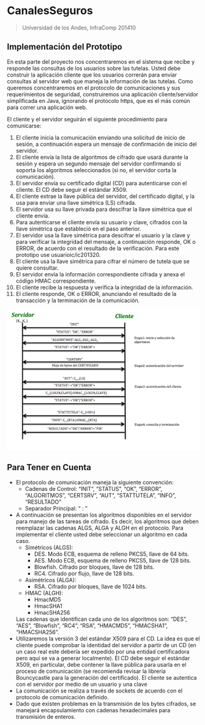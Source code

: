 CanalesSeguros
==============

> Universidad de los Andes, InfraComp 201410

## Implementación del Prototipo

En esta parte del proyecto nos concentraremos en el sistema que recibe y responde las consultas de los usuarios sobre las 
tutelas. Usted debe construir la aplicación cliente que los usuarios correrán para enviar consultas al servidor web que maneja 
la información de las tutelas. Como queremos concentraremos en el protocolo de comunicaciones y sus requerimientos de 
seguridad, construiremos una aplicación cliente/servidor simplificada en Java, ignorando el protocolo https, que es el más común para correr una aplicación web. 

El cliente y el servidor seguirán el siguiente procedimiento para comunicarse: 

1. El cliente inicia la comunicación enviando una solicitud de inicio de sesión, a continuación espera un mensaje de  confirmación de inicio del servidor.
2. El cliente envía la lista de algoritmos de cifrado que usará durante la sesión y espera un segundo mensaje del servidor confirmando si soporta los algoritmos seleccionados (si no, el servidor corta la comunicación). 
3. El servidor envía su certificado digital (CD) para autenticarse con el cliente. El CD debe seguir el estándar X509. 
4. El cliente extrae la llave pública del servidor, del certificado digital, y la usa para enviar una llave simétrica (LS) cifrada. 
5. El servidor usa su llave privada para descifrar la llave simétrica que el cliente envía. 
6. Para autenticarse el cliente envía su usuario y clave, cifrados con la llave simétrica que estableció en el paso anterior. 
7. El servidor usa la llave simétrica para descifrar el usuario y la clave y para verificar la integridad del mensaje, a continuación responde, OK o ERROR, de acuerdo con el resultado de la verificación. Para este prototipo use usuarioic/ic201320. 
8. El cliente usa la llave simétrica para cifrar el número de tutela que se quiere consultar. 
9. El servidor envía la información correspondiente cifrada y anexa el código HMAC correspondiente. 
10. El cliente recibe la respuesta y verifica la integridad de la información. 
11. El cliente responde, OK o ERROR, anunciando el resultado de la transacción y la terminación de la comunicación. 

![](https://github.com/davidmesa/CanalesSeguros/blob/master/Cliente/Protocolo.png?raw=true)

## Para Tener en Cuenta

<ul>
  <li> El protocolo de comunicación maneja la siguiente convención:
    <ul>
      <li> Cadenas de Control: “INIT”, “STATUS”, “OK”, “ERROR”, “ALGORITMOS”, “CERTSRV”, “AUT”, “STATTUTELA”, “INFO”, “RESULTADO”</li>
      <li> Separador Principal: “ : ”</li>
    </ul>
  </li>
  <li> A continuación se presentan los algoritmos disponibles en el servidor para manejo de las tareas de cifrado. Es decir, los algoritmos que deben reemplazar las cadenas ALGS, ALGA y ALGH en el protocolo. Para implementar el cliente usted debe seleccionar un algoritmo en cada caso. 
    <ul>
      <li> Simétricos (ALGS):
        <ul>
          <li> DES. Modo ECB, esquema de relleno PKCS5, llave de 64 bits.</li>
          <li> AES. Modo ECB, esquema de relleno PKCS5, llave de 128 bits.</li>
          <li> Blowfish. Cifrado por bloques, llave de 128 bits.</li>
          <li> RC4. Cifrado por flujo, llave de 128 bits.</li>
        </ul>
      </li>
      <li> Asimétricos (ALGA): 
        <ul>
          <li> RSA. Cifrado por bloques, llave de 1024 bits.</li>
        </ul>
      </li>
      <li> HMAC (ALGH): 
        <ul>
          <li> HmacMD5 </li>
          <li> HmacSHA1 </li>
          <li> HmacSHA256 </li>
        </ul>
      </li>
    </ul>
    Las cadenas que identifican cada uno de los algoritmos son: “DES”, “AES”, “Blowfish”, “RC4”, “RSA”, “HMACMD5”, “HMACSHA1”, “HMACSHA256”. 
  </li>
  <li> Utilizaremos la versión 3 del estándar X509 para el CD. La idea es que el cliente puede comprobar la identidad del servidor a partir de un CD (en un caso real este debería ser expedido por una entidad certificadora pero aquí se va a generar localmente). El CD debe seguir el estándar X509, en particular, debe contener la llave pública para usarla en el proceso de comunicación (se recomienda revisar la librería Bouncycastle para la generación del certificado). El cliente se autentica con el servidor por medio de un usuario y una clave </li>
  <li> La comunicación se realiza a través de sockets de acuerdo con el protocolo de comunicación definido. </li>
  <li> Dado que existen problemas en la transmisión de los bytes cifrados, se manejará encapsulamiento con cadenas 
hexadecimales para transmisión de enteros. </li>
</ul> 

